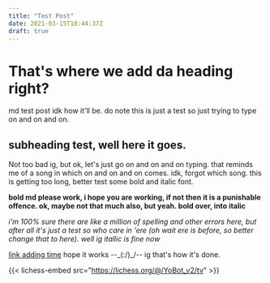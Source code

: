 ```yaml
---
title: "Test Post"
date: 2021-03-15T18:44:37Z
draft: true
---
```


# That's where we add da heading right?

md test post idk how it'll be. do note this is just a test so just trying to type on and on and on.

## subheading test, well here it goes.

Not too bad ig, but ok, let's just go on and on and on typing. that reminds me of a song in which on and on and on comes. idk, forgot which song. this is getting too long, better test some bold and italic font.

**bold md please work, i hope you are working, if not then it is a punishable offence. ok, maybe not that much also, but yeah. bold over, into italic**

*i'm 100% sure there are like a million of spelling and other errors here, but after all it's just a test so who care in 'ere (oh wait ere is before, so better change that to here). well ig itallic is fine now*

[link adding time](https://lichess.org/) hope it works --\_(:/)_/-- ig that's how it's done.

{{< lichess-embed src="https://lichess.org/@/YoBot_v2/tv" >}}
